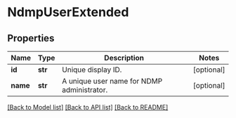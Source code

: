 # NdmpUserExtended

## Properties
Name | Type | Description | Notes
------------ | ------------- | ------------- | -------------
**id** | **str** | Unique display ID. | [optional] 
**name** | **str** | A unique user name for NDMP administrator. | [optional] 

[[Back to Model list]](../README.md#documentation-for-models) [[Back to API list]](../README.md#documentation-for-api-endpoints) [[Back to README]](../README.md)


